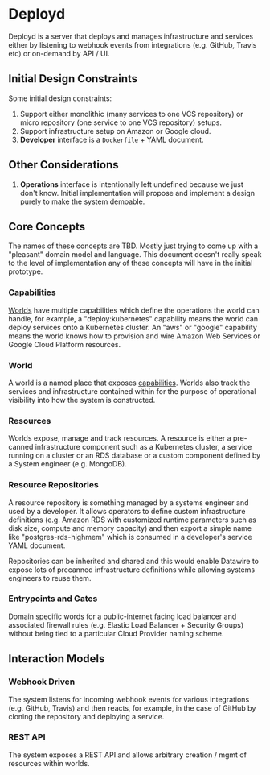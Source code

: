 # Deployd

Deployd is a server that deploys and manages infrastructure and services either by listening to webhook events from integrations (e.g. GitHub, Travis etc) or on-demand by API / UI.

## Initial Design Constraints

Some initial design constraints:

1. Support either monolithic (many services to one VCS repository) or micro repository (one service to one VCS repository) setups.
2. Support infrastructure setup on Amazon or Google cloud.
3. **Developer** interface is a `Dockerfile` + YAML document.

## Other Considerations

1. **Operations** interface is intentionally left undefined because we just don't know. Initial implementation will propose and implement a design purely to make the system demoable.

## Core Concepts

The names of these concepts are TBD. Mostly just trying to come up with a "pleasant" domain model and language. This document doesn't really speak to the level of implementation any of these concepts will have in the initial prototype.

### Capabilities

[Worlds](#worlds) have multiple capabilities which define the operations the world can handle, for example, a "deploy:kubernetes" capability means the world can deploy services onto a Kubernetes cluster. An "aws" or "google" capability means the world knows how to provision and wire Amazon Web Services or Google Cloud Platform resources.

### World

A world is a named place that exposes [capabilities](#capability). Worlds also track the services and infrastructure contained within for the purpose of operational visibility into how the system is constructed.

### Resources

Worlds expose, manage and track resources. A resource is either a pre-canned infrastructure component such as a Kubernetes cluster, a service running on a cluster or an RDS database or a custom component defined by a System engineer (e.g. MongoDB).

### Resource Repositories

A resource repository is something managed by a systems engineer and used by a developer. It allows operators to define custom infrastructure definitions (e.g. Amazon RDS with customized runtime parameters such as disk size, compute and memory capacity) and then export a simple name like "postgres-rds-highmem" which is consumed in a developer's service YAML document.

Repositories can be inherited and shared and this would enable Datawire to expose lots of precanned infrastructure definitions while allowing systems engineers to reuse them.

### Entrypoints and Gates

Domain specific words for a public-internet facing load balancer and associated firewall rules (e.g. Elastic Load Balancer + Security Groups) without being tied to a particular Cloud Provider naming scheme.

## Interaction Models

### Webhook Driven

The system listens for incoming webhook events for various integrations (e.g. GitHub, Travis) and then reacts, for example, in the case of GitHub by cloning the repository and deploying a service.

### REST API

The system exposes a REST API and allows arbitrary creation / mgmt of resources within worlds.

